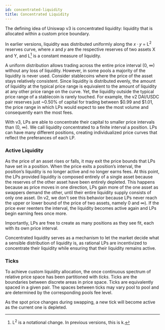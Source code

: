 ```yaml
---
id: concentrated-liquidity
title: Concentrated Liquidity
---
```

The defining idea of Uniswap v3 is concentrated liquidity: liquidity that is allocated within a custom price boundary.

In earlier versions, liquidity was distributed uniformly along the 𝑥 · 𝑦 = L<sup>2</sup> reserves curve, where 𝑥 and 𝑦 are the respective reserves of two assets X and Y, and L[^1] is a constant measure of liquidity. 

A uniform distribution allows trading across the entire price interval (0, ∞) without any loss of liquidity. However, in some pools a majority of the liquidity is never used. Consider stablecoins where the price of the asset stays relatively consistent. Since liquidity is distributed evenly, the amount of liquidity at the typical price range is equivalent to the amount of liquidity at any other price range on the curve. Yet, the liquidity outside the typical price range of a stablecoin is rarely touched. For example, the v2 DAI/USDC pair reserves just ~0.50% of capital for trading between $0.99 and $1.01, the price range in which LPs would expect to see the most volume and consequently earn the most fees.

With v3, LPs are able to concentrate their capital to smaller price intervals than (0, ∞). We call liquidity concentrated to a finite interval a position. LPs can have many different positions, creating individualized price curves that reflect the preferances of each LP.
 
### Active Liquidity

As the price of an asset rises or falls, it may exit the price bounds that LPs have set in a position. When the price exits a position’s interval, the position’s liquidity is no longer active and no longer earns fees. At this point, the LPs provided liquidity is composed entirely of a single asset because the reserves of the other asset have been entirely depleted. This happens because as price moves in one direction, LPs gain more of the one asset as swappers demand the other, until their entire liquidity supply consists of only one asset. (In v2, we don't see this behavior because LPs never reach the upper or lower bound of the price of two assets, namely 0 and ∞). If the price ever reenters the interval, the liquidity becomes active again and LPs begin earning fees once more.

Importantly, LPs are free to create as many positions as they see fit, each with its own price interval.

Concentrated liquidity serves as a mechanism to let the market decide what a sensible distribution of liquidity is, as rational LPs are incentivized to concentrate their liquidity while ensuring that their liquidity remains active.

 ### Ticks

To achieve custom liquidity allocation, the once continuous spectrum of relative price space has been partitioned with *ticks*. Ticks are the boundaries between discrete areas in price space. Ticks are equivalently spaced in a given pair. The spaces between ticks may vary pool to pool and are determined by the corresponding pools fee level. 

As the spot price changes during swapping, a new tick will become active as the current one is depleted. 

[^1]: L<sup>2</sup> is a notational change. In previous versions, this is k.